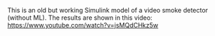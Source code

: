 This is an old but working Simulink model of a video smoke detector (without ML). 
The results are shown in this video: https://www.youtube.com/watch?v=jsMQdCHkz5w
